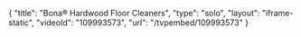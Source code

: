 {
    "title": "Bona&reg; Hardwood Floor Cleaners",
    "type": "solo",
    "layout": "iframe-static",
    "videoId": "109993573",
    "url": "\/tvpembed\/109993573"
}